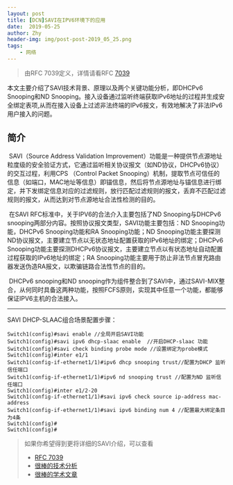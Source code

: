 ```yaml
---
layout: post
title: [DCN]SAVI在IPV6环境下的应用
date:  2019-05-25
author: Zhy
header-img: img/post-post-2019_05_25.png
tags:
    - 网络
---
```


> 由RFC 7039定义，详情请看RFC [7039](<https://tools.ietf.org/html/rfc7039>)

本文主要介绍了SAVI技术背景、原理以及两个关键功能分析，即DHCPv6 Snooping和ND Snooping。接入设备通过监听终端获取IPv6地址的过程并生成安全绑定表项,从而在接入设备上过滤非法终端的IPv6报文，有效地解决了非法IPv6用户接入的问题。

## 简介

​		SAVI（Source Address Validation Improvement）功能是一种提供节点源地址粒度级的安全验证方式，它通过监听相关协议报文（如ND协议，DHCPv6协议）的交互过程，利用CPS （Control Packet Snooping）机制，提取节点可信任的信息（如端口，MAC地址等信息）即锚信息，然后将节点源地址与锚信息进行绑定，并下发绑定信息对应的过滤规则，放行匹配过滤规则的报文，丢弃不匹配过滤规则的报文，从而达到对节点源地址合法性检测的目的。

​		在SAVI RFC标准中，关于IPV6的合法介入主要包括了ND Snooping与DHCPv6 snooping两部分内容。按照协议报文类型，SAVI功能主要包括：ND Snooping功能，DHCPv6 Snooping功能和RA Snooping功能；ND Snooping功能主要探测ND协议报文，主要建立节点以无状态地址配置获取的IPv6地址的绑定；DHCPv6 Snooping功能主要探测DHCPv6协议报文，主要建立节点以有状态地址自动配置过程获取的IPv6地址的绑定；RA Snooping功能主要用于防止非法节点冒充路由器发送伪造RA报文，以欺骗链路合法性节点的目的。

​		DHCPv6 snooping和ND snooping作为组件整合到了SAVI中，通过SAVI-MIX整合，从何同时具备这两种功能，按照FCFS原则，实现其中任意一个功能，都能够保证IPV6主机的合法接入。



---



SAVI DHCP-SLAAC组合场景配置步骤：

```
Switch1(config)#savi enable //全局开启SAVI功能
Switch1(config)#savi ipv6 dhcp-slaac enable  //开启DHCP-slaac 功能
Switch1(config)#savi check binding probe mode //设置绑定为probe模式
Switch1(config)#inter e1/1
Switch1(config-if-ethernet1/1)#ipv6 dhcp snooping trust//配置为DHCP 监听信任端口
Switch1(config-if-ethernet1/1)#ipv6 nd snooping trust //配置为ND 监听信任端口
Switch1(config)#inter e1/2-20
Switch1(config-if-ethernet1/1)#savi ipv6 check source ip-address mac-address
Switch1(config-if-ethernet1/1)#savi ipv6 binding num 4 //配置最大绑定条目为4条
Switch1(config)#
Switch1(config)#

```



 



> 如果你希望得到更将详细的SAVI介绍，可以查看
> -  [RFC 7039](<https://tools.ietf.org/html/rfc7039>)
> - [很棒的技术分析](<https://enterprise.pconline.com.cn/1235/12351596.html>)
> - [很棒的学术文章](<http://www.cnki.com.cn/Article/CJFDTotal-JISJ201110011.htm>)